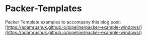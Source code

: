 # Packer-Templates

Packer Template examples to accompany this blog post: [https://adamrushuk.github.io/pipeline/packer-example-windows/](https://adamrushuk.github.io/pipeline/packer-example-windows/)
